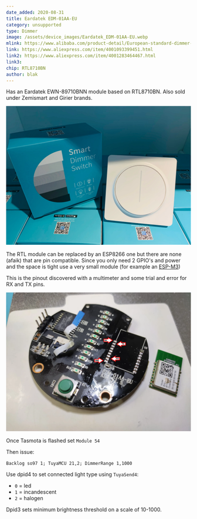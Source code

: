 ```yaml
---
date_added: 2020-08-31
title: Eardatek EDM-01AA-EU
category: unsupported
type: Dimmer
image: /assets/device_images/Eardatek_EDM-01AA-EU.webp
mlink: https://www.alibaba.com/product-detail/European-standard-dimmer-switch-for-LED_62308423570.html
link: https://www.aliexpress.com/item/4001093399451.html
link2: https://www.aliexpress.com/item/4001283464467.html
link3: 
chip: RTL8710BN
author: blak
---
```

Has an Eardatek EWN-89710BNN module based on RTL8710BN. Also sold under Zemismart and Girier brands.

![](/assets/device_images/Eardatek_EDM-01AA-EU_box.webp)

The RTL module can be replaced by an ESP8266 one but there are none (afaik) that are pin compatible. Since you only need 2 GPIO's and power and the space is tight use a very small module (for example an [ESP-M3](/ESP-M3))

This is the pinout discovered with a multimeter and some trial and error for RX and TX pins.

![](/assets/device_images/eardatek_EDM-01AA-EU-pinout.webp)

Once Tasmota is flashed set `Module 54`

Then issue:

```console
Backlog so97 1; TuyaMCU 21,2; DimmerRange 1,1000
```

Use dpid4 to set connected light type using `TuyaSend4`:

- `0` = led
- `1` = incandescent
- `2` = halogen 

Dpid3 sets minimum brightness threshold on a scale of 10-1000. 

